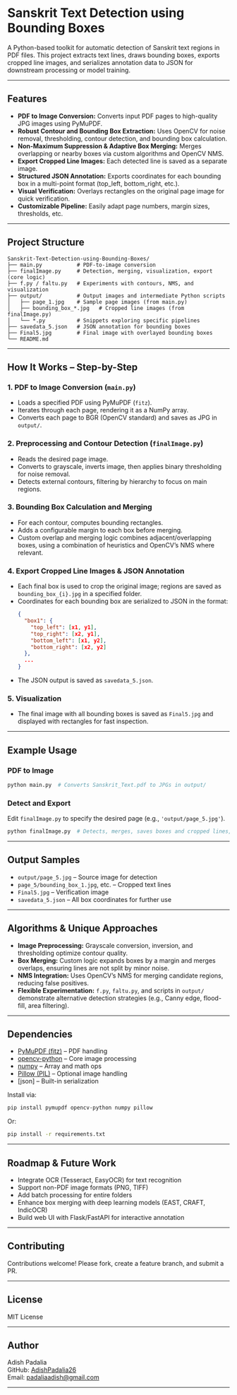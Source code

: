 # Sanskrit Text Detection using Bounding Boxes

A Python-based toolkit for automatic detection of Sanskrit text regions in PDF files. This project extracts text lines, draws bounding boxes, exports cropped line images, and serializes annotation data to JSON for downstream processing or model training.

---

## Features

- **PDF to Image Conversion:** Converts input PDF pages to high-quality JPG images using PyMuPDF.
- **Robust Contour and Bounding Box Extraction:** Uses OpenCV for noise removal, thresholding, contour detection, and bounding box calculation.
- **Non-Maximum Suppression & Adaptive Box Merging:** Merges overlapping or nearby boxes via custom algorithms and OpenCV NMS.
- **Export Cropped Line Images:** Each detected line is saved as a separate image.
- **Structured JSON Annotation:** Exports coordinates for each bounding box in a multi-point format (top_left, bottom_right, etc.).
- **Visual Verification:** Overlays rectangles on the original page image for quick verification.
- **Customizable Pipeline:** Easily adapt page numbers, margin sizes, thresholds, etc.

---

## Project Structure

```
Sanskrit-Text-Detection-using-Bounding-Boxes/
├── main.py           # PDF-to-image conversion
├── finalImage.py     # Detection, merging, visualization, export (core logic)
├── f.py / faltu.py   # Experiments with contours, NMS, and visualization
├── output/           # Output images and intermediate Python scripts
│   ├── page_1.jpg    # Sample page images (from main.py)
│   ├── bounding_box_*.jpg   # Cropped line images (from finalImage.py)
│   └── *.py          # Snippets exploring specific pipelines
├── savedata_5.json   # JSON annotation for bounding boxes
├── Final5.jpg        # Final image with overlayed bounding boxes
└── README.md
```

---

## How It Works – Step-by-Step

### 1. PDF to Image Conversion (`main.py`)
- Loads a specified PDF using PyMuPDF (`fitz`).
- Iterates through each page, rendering it as a NumPy array.
- Converts each page to BGR (OpenCV standard) and saves as JPG in `output/`.

### 2. Preprocessing and Contour Detection (`finalImage.py`)
- Reads the desired page image.
- Converts to grayscale, inverts image, then applies binary thresholding for noise removal.
- Detects external contours, filtering by hierarchy to focus on main regions.

### 3. Bounding Box Calculation and Merging
- For each contour, computes bounding rectangles.
- Adds a configurable margin to each box before merging.
- Custom overlap and merging logic combines adjacent/overlapping boxes, using a combination of heuristics and OpenCV’s NMS where relevant.

### 4. Export Cropped Line Images & JSON Annotation
- Each final box is used to crop the original image; regions are saved as `bounding_box_{i}.jpg` in a specified folder.
- Coordinates for each bounding box are serialized to JSON in the format:
  ```json
  {
    "box1": {
      "top_left": [x1, y1],
      "top_right": [x2, y1],
      "bottom_left": [x1, y2],
      "bottom_right": [x2, y2]
    },
    ...
  }
  ```
- The JSON output is saved as `savedata_5.json`.

### 5. Visualization
- The final image with all bounding boxes is saved as `Final5.jpg` and displayed with rectangles for fast inspection.

---

## Example Usage

### PDF to Image
```sh
python main.py  # Converts Sanskrit_Text.pdf to JPGs in output/
```

### Detect and Export
Edit `finalImage.py` to specify the desired page (e.g., `'output/page_5.jpg'`).
```sh
python finalImage.py  # Detects, merges, saves boxes and cropped lines, exports JSON
```

---

## Output Samples

- `output/page_5.jpg` – Source image for detection
- `page_5/bounding_box_1.jpg`, etc. – Cropped text lines
- `Final5.jpg` – Verification image
- `savedata_5.json` – All box coordinates for further use

---

## Algorithms & Unique Approaches

- **Image Preprocessing:** Grayscale conversion, inversion, and thresholding optimize contour quality.
- **Box Merging:** Custom logic expands boxes by a margin and merges overlaps, ensuring lines are not split by minor noise.
- **NMS Integration:** Uses OpenCV’s NMS for merging candidate regions, reducing false positives.
- **Flexible Experimentation:** `f.py`, `faltu.py`, and scripts in `output/` demonstrate alternative detection strategies (e.g., Canny edge, flood-fill, area filtering).

---

## Dependencies

- [PyMuPDF (fitz)](https://pymupdf.readthedocs.io/en/latest/) – PDF handling
- [opencv-python](https://opencv.org/) – Core image processing
- [numpy](https://numpy.org/) – Array and math ops
- [Pillow (PIL)](https://python-pillow.org/) – Optional image handling
- [json] – Built-in serialization

Install via:
```sh
pip install pymupdf opencv-python numpy pillow
```
Or:
```sh
pip install -r requirements.txt
```

---

## Roadmap & Future Work

- Integrate OCR (Tesseract, EasyOCR) for text recognition
- Support non-PDF image formats (PNG, TIFF)
- Add batch processing for entire folders
- Enhance box merging with deep learning models (EAST, CRAFT, IndicOCR)
- Build web UI with Flask/FastAPI for interactive annotation

---

## Contributing

Contributions welcome! Please fork, create a feature branch, and submit a PR.

---

## License

MIT License

---

## Author

Adish Padalia  
GitHub: [AdishPadalia26](https://github.com/AdishPadalia26)  
Email: padaliaadish@gmail.com

---
